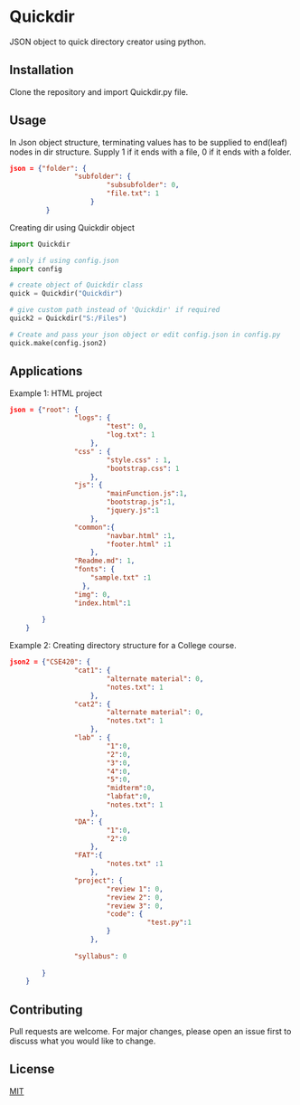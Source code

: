 # Quickdir
JSON object to quick directory creator using python.

## Installation

Clone the repository and import Quickdir.py file.

## Usage

In Json object structure, terminating values has to be supplied to end(leaf) nodes in dir structure. Supply 1 if it ends with a file, 0 if it ends with a folder.

```json
json = {"folder": {
                "subfolder": {
                        "subsubfolder": 0,
                        "file.txt": 1
                    }
         }

```

Creating dir using Quickdir object
```python
import Quickdir

# only if using config.json
import config

# create object of Quickdir class 
quick = Quickdir("Quickdir")

# give custom path instead of 'Quickdir' if required
quick2 = Quickdir("S:/Files")

# Create and pass your json object or edit config.json in config.py
quick.make(config.json2)
```

## Applications
Example 1: HTML project
```json
json = {"root": {
                "logs": {
                        "test": 0,
                        "log.txt": 1
                    },
                "css" : {
                        "style.css" : 1,
                        "bootstrap.css": 1
                    },
                "js": {
                        "mainFunction.js":1,
                        "bootstrap.js":1,
                        "jquery.js":1
                    },
                "common":{
                        "navbar.html" :1,
                        "footer.html" :1
                    },
                "Readme.md": 1,
                "fonts": {
                    "sample.txt" :1
                  },
                "img": 0,
                "index.html":1
                
        } 
    }

```


Example 2: Creating directory structure for a College course.
```json
json2 = {"CSE420": {
                "cat1": {
                        "alternate material": 0,
                        "notes.txt": 1
                    },
                "cat2": {
                        "alternate material": 0,
                        "notes.txt": 1
                    },
                "lab" : {
                        "1":0,
                        "2":0, 
                        "3":0,
                        "4":0,
                        "5":0,
                        "midterm":0,
                        "labfat":0,
                        "notes.txt": 1
                    },
                "DA": {
                        "1":0,
                        "2":0
                    },
                "FAT":{
                        "notes.txt" :1
                    },
                "project": {
                        "review 1": 0,
                        "review 2": 0,
                        "review 3": 0,
                        "code": {
                                  "test.py":1  
                        }
                    },
                
                "syllabus": 0
                
        } 
    }
```

## Contributing
Pull requests are welcome. For major changes, please open an issue first to discuss what you would like to change.


## License
[MIT](https://choosealicense.com/licenses/mit/)

